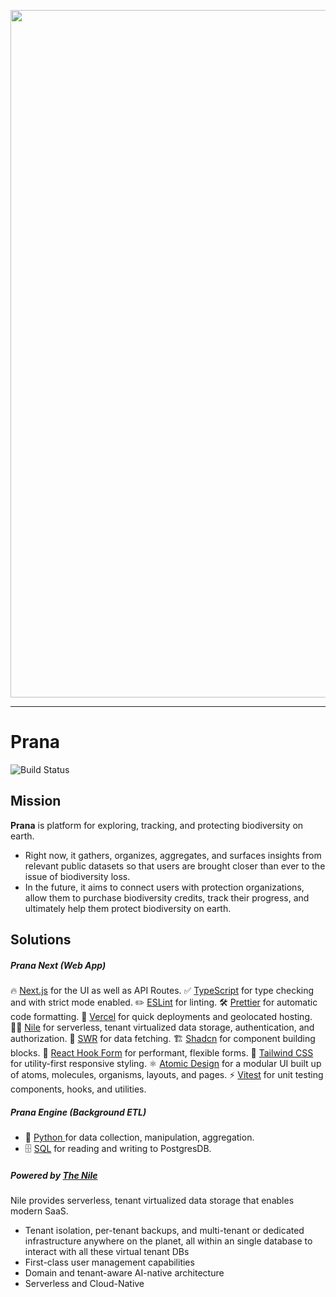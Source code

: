 <p align="center">
<img width="1100" alt="image" src="https://github.com/prana-bio/prana-bio/assets/22532948/49c22c41-5b5c-481d-b586-8d87f2c30873">
</p>

---
# Prana
![Build Status](https://github.com/cbarrett3/prana-biodiversity/workflows/Vitest%20Unit%20Tests/badge.svg)  

## Mission

**Prana** is platform for exploring, tracking, and protecting biodiversity on earth. 

- Right now, it gathers, organizes, aggregates, and surfaces insights from relevant public datasets so that users are brought closer than ever to the issue of biodiversity loss. 
- In the future, it aims to connect users with protection organizations, allow them to purchase biodiversity credits, track their progress, and ultimately help them protect biodiversity on earth. 

## Solutions

##### Prana Next (Web App)
🔥 [Next.js](https://nextjs.org) for the UI as well as API Routes.
✅ [TypeScript](https://www.typescriptlang.org) for type checking and with strict mode enabled.
✏️ [ESLint](https://eslint.org) for linting.
🛠 [Prettier](https://prettier.io) for automatic code formatting.
🚀 [Vercel](https://vercel.com/) for quick deployments and geolocated hosting.
🚣‍♀️ [Nile](https://www.thenile.dev/) for serverless, tenant virtualized data storage, authentication, and authorization.
🐶 [SWR](https://swr.vercel.app/) for data fetching.
🏗️ [Shadcn](https://ui.shadcn.com/) for component building blocks.
📝 [React Hook Form](https://www.react-hook-form.com/) for performant, flexible forms.
🎨 [Tailwind CSS](https://tailwindcss.com) for utility-first responsive styling.
⚛️ [Atomic Design](https://atomicdesign.bradfrost.com/chapter-2/) for a modular UI built up of atoms, molecules, organisms, layouts, and pages.
⚡ [Vitest](https://vitest.dev/) for unit testing components, hooks, and utilities.

##### Prana Engine (Background ETL)
- 🐍 [Python ](https://www.python.org/)for data collection, manipulation, aggregation.
- 🗄️ [SQL](https://en.wikipedia.org/wiki/SQL) for reading and writing to PostgresDB.

##### Powered by [The Nile](https://www.thenile.dev/)
Nile provides serverless, tenant virtualized data storage that enables modern SaaS. 
- Tenant isolation, per-tenant backups, and multi-tenant or dedicated infrastructure anywhere on the planet, all within an single database to interact with all these virtual tenant DBs
- First-class user management capabilities
- Domain and tenant-aware AI-native architecture
- Serverless and Cloud-Native
